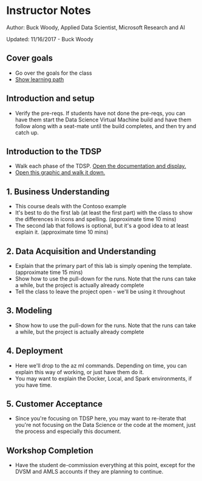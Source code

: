 # Instructor Notes

Author: Buck Woody, Applied Data Scientist, Microsoft Research and AI

Updated: 11/16/2017 - Buck Woody

## Cover goals

  *  Go over the goals for the class
  *  [Show learning path](https://github.com/Azure/learnAnalytics-CreatingSolutionswiththeTeamDataScienceProcess-/blob/master/Instructions/Learning%20Path%20-%20Creating%20Solutions%20with%20the%20Team%20Data%20Science%20Process.md)

## Introduction and setup

  *  Verify the pre-reqs. If students have not done the pre-reqs, you can have them start the Data Science Virtual Machine build and have them follow along with a seat-mate until the build completes, and then try and catch up. 

## Introduction to the TDSP

  *  Walk each phase of the TDSP. [Open the documentation and display.](http://aka.ms/tdsp)
  *  [Open this graphic and walk it down.](https://docs.microsoft.com/en-us/azure/machine-learning/team-data-science-process/media/overview/tdsp-tasks-by-roles.png)

## 1. Business Understanding

  *  This course deals with the Contoso example
  *  It's best to do the first lab (at least the first part) with the class to show the differences in icons and spelling. (approximate time 10 mins)
  *  The second lab that follows is optional, but it's a good idea to at least explain it. (approximate time 10 mins)

## 2. Data Acquisition and Understanding

  *  Explain that the primary part of this lab is simply opening the template. (approximate time 15 mins)
  *  Show how to use the pull-down for the runs. Note that the runs can take a while, but the project is actually already complete
  *  Tell the class to leave the project open - we'll be using it throughout

## 3. Modeling

  *  Show how to use the pull-down for the runs. Note that the runs can take a while, but the project is actually already complete

## 4.  Deployment

  *  Here we'll drop to the az ml commands. Depending on time, you can explain this way of working, or just have them do it. 
  *  You may want to explain the Docker, Local, and Spark environments, if you have time. 

## 5.  Customer Acceptance

  *  Since you're focusing on TDSP here, you may want to re-iterate that you're not focusing on the Data Science or the code at the moment, just the process and especially this document. 

## Workshop Completion

  *  Have the student de-commission everything at this point, except for the DVSM and AMLS accounts if they are planning to continue.